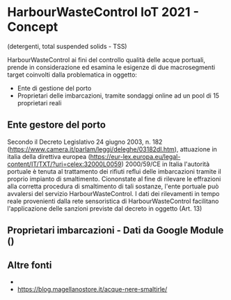 # HarbourWasteControl IoT 2021 - Concept


(detergenti, total suspended solids - TSS)

HarbourWasteControl ai fini del controllo qualità delle acque portuali, prende in considerazione ed esamina le esigenze di due macrosegmenti target coinvolti dalla problematica in oggetto:
- Ente di gestione del porto 
- Proprietari delle imbarcazioni, tramite sondaggi online ad un pool di 15 proprietari reali  

## Ente gestore del porto
Secondo il Decreto Legislativo 24 giugno 2003, n. 182 (https://www.camera.it/parlam/leggi/deleghe/03182dl.htm), attuazione in italia della direttiva europea (https://eur-lex.europa.eu/legal-content/IT/TXT/?uri=celex:32000L0059) 2000/59/CE in Italia l'autorità portuale è tenuta al trattamento dei rifiuti reflui delle imbarcazioni tramite il proprio impianto di smaltimento. Ciononstate al fine di rilevare le effrazioni alla corretta procedura di smaltimento di tali sostanze, l'ente portuale può avvalersi del servizio HarbourWasteControl. I dati dei rilevamenti in tempo reale provenienti dalla rete sensoristica di HarbourWasteControl facilitano l'applicazione delle sanzioni previste dal decreto in oggetto (Art. 13) 

## Proprietari imbarcazioni - Dati da Google Module ()

## Altre fonti
- 
- https://blog.magellanostore.it/acque-nere-smaltirle/
 


